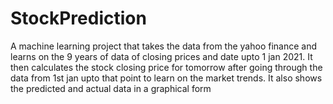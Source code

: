 # StockPrediction 
A machine learning project that takes the data from the yahoo finance and learns on the 9 years of data of closing prices and date upto 1 jan 2021. It then calculates the stock closing price for tomorrow after going through the data from 1st jan upto that point to learn on the market trends. It also shows the predicted and actual data in a graphical form

